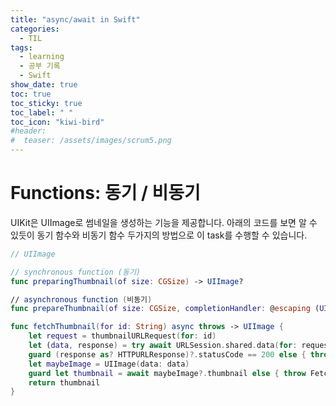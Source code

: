 ```yaml
---
title: "async/await in Swift"
categories:
  - TIL
tags:
  - learning
  - 공부 기록
  - Swift
show_date: true
toc: true
toc_sticky: true
toc_label: " "
toc_icon: "kiwi-bird"
#header:
#  teaser: /assets/images/scrum5.png
---
```


# Functions: 동기 / 비동기  


  UIKit은 UIImage로 썸네일을 생성하는 기능을 제공합니다. 아래의 코드를 보면 알 수 있듯이 동기 함수와 비동기 함수 두가지의 방법으로 이 task를 수행할 수 있습니다.

  ```swift
  // UIImage

  // synchronous function (동기)
  func preparingThumbnail(of size: CGSize) -> UIImage?

  // asynchronous function (비동기)
  func prepareThumbnail(of size: CGSize, completionHandler: @escaping (UIImage?) -> Void)
  ```

  ```swift
  func fetchThumbnail(for id: String) async throws -> UIImage {
      let request = thumbnailURLRequest(for: id)
      let (data, response) = try await URLSession.shared.data(for: request)
      guard (response as? HTTPURLResponse)?.statusCode == 200 else { throw FetchError.badID }
      let maybeImage = UIImage(data: data)
      guard let thumbnail = await maybeImage?.thumbnail else { throw FetchError.badID }
      return thumbnail
  }
  ```

